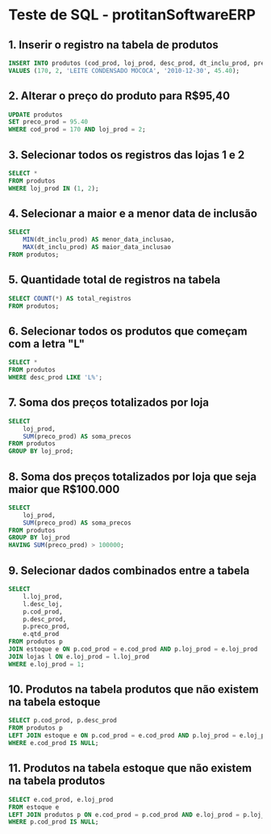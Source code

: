 # Teste de SQL - protitanSoftwareERP

## 1. Inserir o registro na tabela de produtos
```sql
INSERT INTO produtos (cod_prod, loj_prod, desc_prod, dt_inclu_prod, preco_prod)
VALUES (170, 2, 'LEITE CONDENSADO MOCOCA', '2010-12-30', 45.40);
```

## 2. Alterar o preço do produto para R$95,40
```sql
UPDATE produtos
SET preco_prod = 95.40
WHERE cod_prod = 170 AND loj_prod = 2;
```

## 3. Selecionar todos os registros das lojas 1 e 2
```sql
SELECT *
FROM produtos
WHERE loj_prod IN (1, 2);
```

## 4. Selecionar a maior e a menor data de inclusão
```sql
SELECT 
    MIN(dt_inclu_prod) AS menor_data_inclusao,
    MAX(dt_inclu_prod) AS maior_data_inclusao
FROM produtos;
```

## 5. Quantidade total de registros na tabela
```sql
SELECT COUNT(*) AS total_registros
FROM produtos;
```

## 6. Selecionar todos os produtos que começam com a letra "L"
```sql
SELECT *
FROM produtos
WHERE desc_prod LIKE 'L%';
```
## 7. Soma dos preços totalizados por loja
```sql
SELECT 
    loj_prod,
    SUM(preco_prod) AS soma_precos
FROM produtos
GROUP BY loj_prod;
```

## 8. Soma dos preços totalizados por loja que seja maior que R$100.000
```sql
SELECT 
    loj_prod,
    SUM(preco_prod) AS soma_precos
FROM produtos
GROUP BY loj_prod
HAVING SUM(preco_prod) > 100000;
```

## 9. Selecionar dados combinados entre a tabela
```sql
SELECT 
    l.loj_prod, 
    l.desc_loj, 
    p.cod_prod, 
    p.desc_prod, 
    p.preco_prod, 
    e.qtd_prod
FROM produtos p
JOIN estoque e ON p.cod_prod = e.cod_prod AND p.loj_prod = e.loj_prod
JOIN lojas l ON e.loj_prod = l.loj_prod
WHERE e.loj_prod = 1;
```
## 10. Produtos na tabela produtos que não existem na tabela estoque
```sql
SELECT p.cod_prod, p.desc_prod
FROM produtos p
LEFT JOIN estoque e ON p.cod_prod = e.cod_prod AND p.loj_prod = e.loj_prod
WHERE e.cod_prod IS NULL;
```

## 11. Produtos na tabela estoque que não existem na tabela produtos
```sql
SELECT e.cod_prod, e.loj_prod
FROM estoque e
LEFT JOIN produtos p ON e.cod_prod = p.cod_prod AND e.loj_prod = p.loj_prod
WHERE p.cod_prod IS NULL;
```
